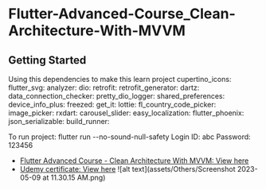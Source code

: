 # Flutter-Advanced-Course_Clean-Architecture-With-MVVM

## Getting Started

Using this dependencies to make this learn project
cupertino_icons:
flutter_svg:
analyzer:
dio:
retrofit:
retrofit_generator:
dartz:
data_connection_checker:
pretty_dio_logger:
shared_preferences:
device_info_plus:
freezed:
get_it:
lottie:
fl_country_code_picker:
image_picker:
rxdart:
carousel_slider:
easy_localization:
flutter_phoenix:
json_serializable:
build_runner:

To run project:  flutter run --no-sound-null-safety
Login ID: abc
Password: 123456

- [Flutter Advanced Course - Clean Architecture With MVVM: View here](https://www.udemy.com/course/flutter-advanced-course-clean-architecture-with-mvvm/)
- [Udemy certificate: View here](https://www.udemy.com/certificate/UC-5fa7067f-33f0-4898-9c16-5740395cf75d/)
  ![alt text](assets/Others/Screenshot 2023-05-09 at 11.30.15 AM.png)

